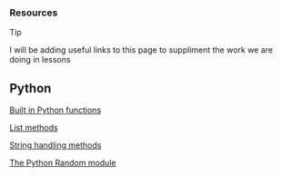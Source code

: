 ### Resources 

> [!TIP]
I will be adding useful links to this page to suppliment the work we are doing in lessons

## Python

[Built in Python functions](https://www.w3schools.com/python/python_ref_functions.asp)

[List methods](https://www.w3schools.com/python/python_lists_methods.asp)

[String handling methods](https://www.w3schools.com/python/python_ref_string.asp)

[The Python Random module](https://www.w3schools.com/python/module_random.asp)
